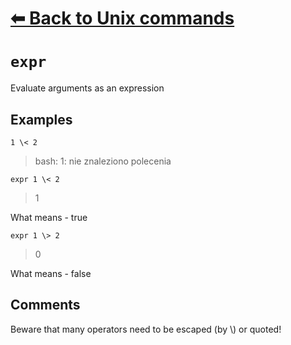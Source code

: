 # [⬅ Back	to Unix commands](unix.md)
# `expr`
Evaluate arguments as an expression

## Examples
`1 \< 2`
> bash: 1: nie znaleziono polecenia

`expr 1 \< 2`
> 1

What means - true

`expr 1 \> 2`
> 0

What means - false

## Comments
Beware that many operators need to be escaped (by \\) or quoted!
